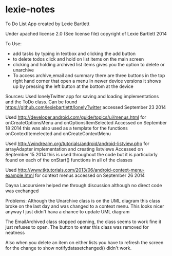 lexie-notes
===========

To Do List App created by Lexie Bartlett

Under apached license 2.0 (See license file)
copyright of Lexie Bartlett 2014 

To Use:
- add tasks by typing in textbox and clicking the add button 
- to delete todos click and hold on list items on the main screen 
- clicking and holding archived list items gives you the option to delete or unarchive
- To access archive,email and summary there are three buttons in the top right hand corner that open a menu
  In newer device versions it shows up by pressing the left button at the bottom at the device 

Sources:
 Used lonelyTwitter app for saving and loading implementations and the ToDo class.
 Can be found https://github.com/lexiebartlettt/lonelyTwitter
 accessed September 23 2014
 
 Used http://developer.android.com/guide/topics/ui/menus.html for onCreateOptionsMenu and onOptionsItemSelected
 Accessed on September 18 2014
 this was also used as a template for the functions onContextItemelected and onCreateContextMenu
 
 Used http://windrealm.org/tutorials/android/android-listview.php for arrayAdapter implementation and creating listviews
 Accessed on September 15 2014
 this is used throughout the code but it is particularly found on each of the onStart() functions in all of the classes
 
 Used http://www.tktutorials.com/2013/06/android-context-menu-example.html for context menus 
 accessed on September 26 2014
 
 Dayna Lacoursiere helped me through discussion although no direct code was exchanged 
 
 Problems: Although the Unarchive class is on the UML diagram this class broke on the last day and was changed to 
 a context menu. This looks nicer anyway I just didn't hava a chance to update UML diagram 
 
  The EmailArchived class stopped opening, the class seems to work fine it just refuses to open. The button to enter this class was removed for neatness 
 
  Also when you delete an item on either lists you have to refresh the screen for the change to show notifydatasetchanged() didn't work.
  
 
 
 
